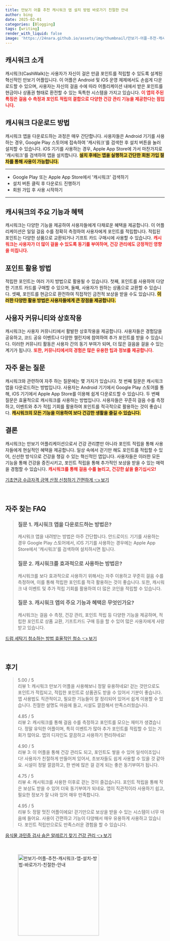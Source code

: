 ```yaml
---
title: 만보기 어플 추천 캐시워크 앱 설치 방법 바로가기 친절한 안내
author: bing
date: 2025-02-01
categories: [Blogging]
tags: [writing]
render_with_liquid: false
image: 'https://24nara.github.io/assets/img/thumbnail/만보기-어플-추천-캐시워크-앱-설치-방법-바로가기-친절한-안내.webp'
---
```



<h2 id='캐시워크 소개'>캐시워크 소개</h2>

<p>캐시워크(CashWalk)는 사용자가 자신이 걸은 만큼 포인트를 적립할 수 있도록 설계된 혁신적인 만보기 어플입니다. 이 어플은 Android 및 iOS 운영 체제에서도 손쉽게 다운로드할 수 있으며, 사용자는 자신의 걸음 수에 따라 어플리케이션 내에서 받은 포인트를 현금이나 상품권 형태로 환전할 수 있는 독특한 시스템을 가지고 있습니다. <b><span style="color: #ee2323;">이 앱의 주된 특징은 걸음 수 측정과 포인트 적립의 결합으로 다양한 건강 관리 기능을 제공한다는 점입니다.</span></b></p>

<h2 id='다운로드 방법'>캐시워크 다운로드 방법</h2>

<p>캐시워크 앱을 다운로드하는 과정은 매우 간단합니다. 사용자들은 Android 기기를 사용하는 경우, Google Play 스토어에 접속하여 '캐시워크'를 검색한 후 설치 버튼을 눌러 설치할 수 있습니다. iOS 기기를 사용하는 경우, Apple App Store에 가서 마찬가지로 '캐시워크'를 검색하여 앱을 설치합니다. <b><span style="background-color: #ffe066;">설치 후에는 앱을 실행하고 간단한 회원 가입 절차를 통해 사용이 가능합니다.</span></b></p>

<hr />

<ul>
    <li>Google Play 또는 Apple App Store에서 '캐시워크' 검색하기</li>
    <li>설치 버튼 클릭 후 다운로드 진행하기</li>
    <li>회원 가입 후 사용 시작하기</li>
</ul>

<hr />

<h2 id='기능 및 혜택'>캐시워크의 주요 기능과 혜택</h2>

<p>캐시워크는 다양한 기능을 제공하여 사용자들에게 다채로운 혜택을 제공합니다. 이 어플리케이션은 일일 걸음 수를 정확히 측정하여 사용자에게 포인트를 적립합니다. 적립된 포인트는 다양한 상품으로 교환되거나 기프트 카드 구매시에 사용할 수 있습니다. <b><span style="color: #ee2323;">캐시워크는 사용자가 더 많이 걸을 수 있도록 동기를 부여하며, 건강 관리에도 긍정적인 영향을 미칩니다.</span></b></p>

<h2 id='포인트 활용법'>포인트 활용 방법</h2>

<p>적립한 포인트는 여러 가지 방법으로 활용될 수 있습니다. 첫째, 포인트를 사용하여 다양한 기프트 카드를 구매할 수 있으며, 둘째, 사용자가 원하는 상품으로 교환할 수 있습니다. 셋째, 포인트를 현금으로 환전하여 직접적인 금전적 보상을 받을 수도 있습니다. <b><span style="background-color: #ffe066;">이러한 다양한 활용 방법은 사용자들에게 큰 장점을 제공합니다.</span></b></p>

<h2 id='커뮤니티와 상호작용'>사용자 커뮤니티와 상호작용</h2>

<p>캐시워크는 사용자 커뮤니티에서 활발한 상호작용을 제공합니다. 사용자들은 경험담을 공유하고, 코드 공유 이벤트나 다양한 챌린지에 참여하여 추가 포인트를 받을 수 있습니다. 이러한 커뮤니티 활동은 사용자 간의 동기 부여가 되며, 더 많은 걸음을 걸을 수 있는 계기가 됩니다. <b><span style="color: #ee2323;">또한, 커뮤니티에서의 경험은 많은 유용한 팁과 정보를 제공합니다.</span></b></p>

<h2 id='자주 묻는 질문'>자주 묻는 질문</h2>

<p>캐시워크와 관련하여 자주 하는 질문에는 몇 가지가 있습니다. 첫 번째 질문은 캐시워크 앱을 다운로드하는 방법입니다. 사용자는 Android 기기에서 Google Play 스토어를 통해, iOS 기기에서 Apple App Store를 이용해 쉽게 다운로드할 수 있습니다. 두 번째 질문은 효율적으로 캐시워크를 사용하는 방법입니다. 사용자들은 꾸준히 걸음 수를 측정하고, 이벤트와 추가 적립 기회를 활용하여 포인트를 적극적으로 활용하는 것이 좋습니다. <b><span style="background-color: #ffe066;">캐시워크의 모든 기능을 이용하여 보다 건강한 생활을 즐길 수 있습니다.</span></b></p>

<h2 id='결론'>결론</h2>

<p>캐시워크는 만보기 어플리케이션으로서 건강 관리뿐만 아니라 포인트 적립을 통해 사용자들에게 현실적인 혜택을 제공합니다. 일상 속에서 걷기만 해도 포인트를 적립할 수 있어, 신선한 방식으로 건강을 챙길 수 있는 혁신적인 앱입니다. 사용자들은 이러한 모든 기능을 통해 건강을 증진시키고, 포인트 적립을 통해 추가적인 보상을 받을 수 있는 매력을 경험할 수 있습니다. <b><span style="color: #ee2323;">캐시워크를 통해 걸음 수를 늘리고, 건강한 삶을 즐기십시오!</span></b></p>


<p><a class="click-button" title="기초연금 수급자격 금액 산정 신청하기 간편하게" href="https://24nara.github.io/posts/%EA%B8%B0%EC%B4%88%EC%97%B0%EA%B8%88-%EC%88%98%EA%B8%89%EC%9E%90%EA%B2%A9-%EA%B8%88%EC%95%A1-%EC%82%B0%EC%A0%95-%EC%8B%A0%EC%B2%AD%ED%95%98%EA%B8%B0-%EA%B0%84%ED%8E%B8%ED%95%98%EA%B2%8C/" rel="dofollow">기초연금 수급자격 금액 산정 신청하기 간편하게 👈 보기</a></p><br>
<h2 id='자주_찾는_FAQ'>자주 찾는 FAQ</h2>
<div itemscope="" itemtype="https://schema.org/FAQPage"> 
<blockquote> 
<div itemscope="" itemprop="mainEntity" itemtype="https://schema.org/Question"> 
<h3 itemprop="name">질문 1. 캐시워크 앱을 다운로드하는 방법은?</h3> 
<div itemscope="" itemprop="acceptedAnswer" itemtype="https://schema.org/Answer"> 
<span itemprop="text"> 
<p>캐시워크 앱을 내려받는 방법은 아주 간단합니다. 안드로이드 기기를 사용하는 경우 Google Play 스토어에서, iOS 기기를 사용하는 경우에는 Apple App Store에서 '캐시워크'를 검색하여 설치하시면 됩니다.</p> 
</span> 
</div> 
</div> 
<div itemscope="" itemprop="mainEntity" itemtype="https://schema.org/Question"> 
<h3 itemprop="name">질문 2. 캐시워크를 효과적으로 사용하는 방법은?</h3> 
<div itemscope="" itemprop="acceptedAnswer" itemtype="https://schema.org/Answer"> 
<span itemprop="text"> 
<p>캐시워크를 보다 효과적으로 사용하기 위해서는 자주 이용하고 꾸준히 걸음 수를 측정하며, 이를 통해 적립한 포인트를 적극 활용하는 것이 좋습니다. 또한, 캐시워크 내 이벤트 및 추가 적립 기회를 활용하여 더 많은 코인을 적립할 수 있습니다.</p> 
</span> 
</div> 
</div> 
<div itemscope="" itemprop="mainEntity" itemtype="https://schema.org/Question"> 
<h3 itemprop="name">질문 3. 캐시워크 앱의 주요 기능과 혜택은 무엇인가요?</h3> 
<div itemscope="" itemprop="acceptedAnswer" itemtype="https://schema.org/Answer"> 
<span itemprop="text"> 
<p>캐시워크는 걸음 수 측정, 건강 관리, 포인트 적립 등 다양한 기능을 제공하며, 적립한 포인트로 상품 교환, 기프트카드 구매 등을 할 수 있어 많은 사용자에게 사랑받고 있습니다.</p> 
</span> 
</div> 
</div> 
</blockquote> 
</div>
<p><a class="click-button" title="드럼 세탁기 청소하는 방법 효율적인 청소" href="https://24nara.github.io/posts/%EB%93%9C%EB%9F%BC-%EC%84%B8%ED%83%81%EA%B8%B0-%EC%B2%AD%EC%86%8C%ED%95%98%EB%8A%94-%EB%B0%A9%EB%B2%95-%ED%9A%A8%EC%9C%A8%EC%A0%81%EC%9D%B8-%EC%B2%AD%EC%86%8C/" rel="dofollow">드럼 세탁기 청소하는 방법 효율적인 청소 👈 보기</a></p><br>
<h2 id='후기'>후기</h2>
<div itemscope itemtype="https://schema.org/Product">
  <blockquote>
  <div itemprop="review" itemscope itemtype="https://schema.org/Review">
      <div itemprop="reviewRating" itemscope itemtype="https://schema.org/Rating"> <span itemprop="ratingValue">5.00</span> / <span itemprop="bestRating">5</span> </div>
      <span itemprop="reviewBody">리뷰 1: 캐시워크 만보기 어플을 사용해보니 정말 유용하네요! 걷는 것만으로도 포인트가 적립되고, 적립한 포인트로 상품권도 받을 수 있어서 기분이 좋습니다. 앱 사용법도 직관적이고, 필요한 기능들이 잘 정리되어 있어서 쉽게 이용할 수 있습니다. 친절한 설명도 마음에 들고, 시설도 깔끔해서 만족스러웠습니다.</span>
  </div>
  <br>
  <div itemprop="review" itemscope itemtype="https://schema.org/Review">
      <div itemprop="reviewRating" itemscope itemtype="https://schema.org/Rating"> <span itemprop="ratingValue">4.85</span> / <span itemprop="bestRating">5</span> </div>
      <span itemprop="reviewBody">리뷰 2: 캐시워크를 통해 걸음 수를 측정하고 포인트를 모으는 재미가 생겼습니다. 정말 유익한 어플이며, 특히 이벤트가 많아 추가 포인트를 적립할 수 있는 기회가 많아요. 앱의 디자인도 깔끔하고 사용하기 편리하네요!</span>
  </div>
  <br>
  <div itemprop="review" itemscope itemtype="https://schema.org/Review">
      <div itemprop="reviewRating" itemscope itemtype="https://schema.org/Rating"> <span itemprop="ratingValue">4.90</span> / <span itemprop="bestRating">5</span> </div>
      <span itemprop="reviewBody">리뷰 3: 이 어플을 통해 건강 관리도 되고, 포인트도 쌓을 수 있어 일석이조입니다! 사용자가 친절하게 만들어져 있어서, 초보자들도 쉽게 사용할 수 있을 것 같아요. 시설이 정말 깔끔하고, 한 번에 많은 걸 걷게 되는 좋은 동기부여가 됩니다.</span>
  </div>
  <br>
  <div itemprop="review" itemscope itemtype="https://schema.org/Review">
      <div itemprop="reviewRating" itemscope itemtype="https://schema.org/Rating"> <span itemprop="ratingValue">4.75</span> / <span itemprop="bestRating">5</span> </div>
      <span itemprop="reviewBody">리뷰 4: 캐시워크를 사용한 이후로 걷는 것이 즐겁습니다. 포인트 적립을 통해 작은 보상도 받을 수 있어 더욱 동기부여가 되네요. 앱이 직관적이라 사용하기 쉽고, 필요한 정보가 잘 나와 있어 매우 만족합니다.</span>
  </div>
  <br>
  <div itemprop="review" itemscope itemtype="https://schema.org/Review">
      <div itemprop="reviewRating" itemscope itemtype="https://schema.org/Rating"> <span itemprop="ratingValue">4.95</span> / <span itemprop="bestRating">5</span> </div>
      <span itemprop="reviewBody">리뷰 5: 정말 멋진 어플이에요! 걷기만으로 보상을 받을 수 있는 시스템이 너무 마음에 들어요. 사용이 간편하고 기능이 다양해서 매우 유용하게 사용하고 있습니다. 포인트 적립만으로도 만족스러운 경험을 할 수 있습니다.</span>
  </div>
  </blockquote>
</div>
<p><a class="click-button" title="음식물 과민증 검사 숨은 알레르기 찾기 건강 관리" href="https://24nara.github.io/posts/%EC%9D%8C%EC%8B%9D%EB%AC%BC-%EA%B3%BC%EB%AF%BC%EC%A6%9D-%EA%B2%80%EC%82%AC-%EC%88%A8%EC%9D%80-%EC%95%8C%EB%A0%88%EB%A5%B4%EA%B8%B0-%EC%B0%BE%EA%B8%B0-%EA%B1%B4%EA%B0%95-%EA%B4%80%EB%A6%AC/" rel="dofollow">음식물 과민증 검사 숨은 알레르기 찾기 건강 관리 👈 보기</a></p><br>
<figure class="image"><img src="https://24nara.github.io/assets/img/thumbnail/만보기-어플-추천-캐시워크-앱-설치-방법-바로가기-친절한-안내.webp" alt="만보기-어플-추천-캐시워크-앱-설치-방법-바로가기-친절한-안내" width="256" height="256"></figure>